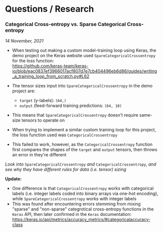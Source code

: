 # Questions / Research

### Categorical Cross-entropy vs. Sparse Categorical Cross-entropy
*14 November, 2021*

- When testing out making a custom model-training loop using Keras, the demo 
  project on the Keras website used `SpareCategoricalCrossentropy` for the loss 
  function:  
  https://github.com/keras-team/keras-io/blob/eac0837ef3966017acf807d7e7cb404496eb6d86/guides/writing_a_training_loop_from_scratch.py#L62

- The tensor sizes input into `SpareCategoricalCrossentropy` in the demo project are: 
    - `target` (y-labels): `(64,)`
    - `output` (feed-forward training predictions: `(64, 10)`
  
- This means that `SpareCategoricalCrossentropy` doesn't require same-size 
  tensors to operate on
- When trying to implement a similar custom training loop for this project, the 
loss function used was `CategoricalCrossentropy`
- This failed to work, however, as the `CategoricalCrossentropy` function 
  first compares the shapes of the `target` and `output` tensors, then 
  throws an error in they're different
  
*Look into* `SpareCategoricalCrossentropy` *and*
`CategoricalCrossentropy`, *and see why they have different rules 
for data (i.e. tensor) sizing*

**Update:**
- One difference is that `CategoricalCrossentropy` works with categorical labels (i.e. integer labels coded into binary 
  arrays via one-hot encoding), while `SpareCategoricalCrossentropy` works with integer labels
- This was found after encountering errors stemming from mixing "sparse" and "non-sparse" categrotical cross-entropy 
  functions in the `Keras` API, then later confirmed in the `Keras` documentation:
  https://keras.io/api/metrics/accuracy_metrics/#categoricalaccuracy-class 
